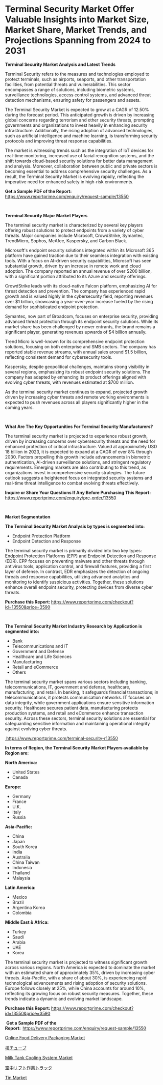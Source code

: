 <p><h1>Terminal Security Market Offer Valuable Insights into Market Size, Market Share, Market Trends, and Projections Spanning from 2024 to 2031</h1></p><p><strong>Terminal Security Market Analysis and Latest Trends</strong></p>
<p><p>Terminal Security refers to the measures and technologies employed to protect terminals, such as airports, seaports, and other transportation facilities, from potential threats and vulnerabilities. This sector encompasses a range of solutions, including biometric systems, surveillance technologies, access control systems, and advanced threat detection mechanisms, ensuring safety for passengers and assets.</p><p>The Terminal Security Market is expected to grow at a CAGR of 12.50% during the forecast period. This anticipated growth is driven by increasing global concerns regarding terrorism and other security threats, prompting governments and organizations to invest heavily in enhancing security infrastructure. Additionally, the rising adoption of advanced technologies, such as artificial intelligence and machine learning, is transforming security protocols and improving threat response capabilities.</p><p>The market is witnessing trends such as the integration of IoT devices for real-time monitoring, increased use of facial recognition systems, and the shift towards cloud-based security solutions for better data management and analysis. Moreover, collaboration between public and private sectors is becoming essential to address comprehensive security challenges. As a result, the Terminal Security Market is evolving rapidly, reflecting the imperative need for enhanced safety in high-risk environments.</p></p>
<p><strong>Get a Sample PDF of the Report:&nbsp;</strong> <a href="https://www.reportprime.com/enquiry/request-sample/13550">https://www.reportprime.com/enquiry/request-sample/13550</a></p>
<p>&nbsp;</p>
<p><strong>Terminal Security Major Market Players</strong></p>
<p><p>The terminal security market is characterized by several key players offering robust solutions to protect endpoints from a variety of cyber threats. Major companies include Microsoft, CrowdStrike, Symantec, TrendMicro, Sophos, McAfee, Kaspersky, and Carbon Black.</p><p>Microsoft's endpoint security solutions integrated within its Microsoft 365 platform have gained traction due to their seamless integration with existing tools. With a focus on AI-driven security capabilities, Microsoft has seen substantial growth, driven by an increase in remote work and cloud adoption. The company reported an annual revenue of over $200 billion, with a significant portion attributed to its Azure and security offerings.</p><p>CrowdStrike leads with its cloud-native Falcon platform, emphasizing AI for threat detection and prevention. The company has experienced rapid growth and is valued highly in the cybersecurity field, reporting revenues over $1 billion, showcasing a year-over-year increase fueled by the rising demand for sophisticated endpoint protection.</p><p>Symantec, now part of Broadcom, focuses on enterprise security, providing advanced threat protection through its endpoint security solutions. While its market share has been challenged by newer entrants, the brand remains a significant player, generating revenues upwards of $4 billion annually.</p><p>Trend Micro is well-known for its comprehensive endpoint protection solutions, focusing on both enterprise and SMB sectors. The company has reported stable revenue streams, with annual sales around $1.5 billion, reflecting consistent demand for cybersecurity tools.</p><p>Kaspersky, despite geopolitical challenges, maintains strong visibility in several regions, emphasizing its robust endpoint security solutions. The company has adapted by enhancing its product offerings aligned with evolving cyber threats, with revenues estimated at $700 million.</p><p>As the terminal security market continues to expand, projected growth driven by increasing cyber threats and remote working environments is expected to push revenues across all players significantly higher in the coming years.</p></p>
<p>&nbsp;</p>
<p><strong>What Are The Key Opportunities For Terminal Security Manufacturers?</strong></p>
<p><p>The terminal security market is projected to experience robust growth, driven by increasing concerns over cybersecurity threats and the need for enhanced protection of critical infrastructure. Valued at approximately USD 18 billion in 2023, it is expected to expand at a CAGR of over 8% through 2030. Factors propelling this growth include advancements in biometric authentication, AI-driven surveillance solutions, and stringent regulatory requirements. Emerging markets are also contributing to this trend, as organizations invest in comprehensive security strategies. The future outlook suggests a heightened focus on integrated security systems and real-time threat intelligence to combat evolving threats effectively.</p></p>
<p><strong>Inquire or Share Your Questions If Any Before Purchasing This Report:</strong> <a href="https://www.reportprime.com/enquiry/pre-order/13550">https://www.reportprime.com/enquiry/pre-order/13550</a></p>
<p>&nbsp;</p>
<p><strong>Market Segmentation</strong></p>
<p><strong>The Terminal Security Market Analysis by types is segmented into:</strong></p>
<p><ul><li>Endpoint Protection Platform</li><li>Endpoint Detection and Response</li></ul></p>
<p><p>The terminal security market is primarily divided into two key types: Endpoint Protection Platforms (EPP) and Endpoint Detection and Response (EDR). EPP focuses on preventing malware and other threats through antivirus tools, application control, and firewall features, providing a first layer of defense. In contrast, EDR emphasizes the detection of ongoing threats and response capabilities, utilizing advanced analytics and monitoring to identify suspicious activities. Together, these solutions enhance overall endpoint security, protecting devices from diverse cyber threats.</p></p>
<p><strong>Purchase this Report:&nbsp;</strong><a href="https://www.reportprime.com/checkout?id=13550&price=3590">https://www.reportprime.com/checkout?id=13550&price=3590</a></p>
<p>&nbsp;</p>
<p><strong>The Terminal Security Market Industry Research by Application is segmented into:</strong></p>
<p><ul><li>Bank</li><li>Telecommunications and IT</li><li>Government and Defense</li><li>Healthcare and Life Sciences</li><li>Manufacturing</li><li>Retail and eCommerce</li><li>Others</li></ul></p>
<p><p>The terminal security market spans various sectors including banking, telecommunications, IT, government and defense, healthcare, manufacturing, and retail. In banking, it safeguards financial transactions; in telecommunications, it protects communication networks. IT focuses on data integrity, while government applications ensure sensitive information security. Healthcare secures patient data, manufacturing protects production systems, and retail and eCommerce enhance transaction security. Across these sectors, terminal security solutions are essential for safeguarding sensitive information and maintaining operational integrity against evolving cyber threats.</p></p>
<p><a href="https://www.reportprime.com/terminal-security-r13550">&nbsp;https://www.reportprime.com/terminal-security-r13550</a></p>
<p><strong>In terms of Region, the Terminal Security Market Players available by Region are:</strong></p>
<p>
    <p> <strong> North America: </strong>
        <ul>
            <li>United States</li>
            <li>Canada</li>
        </ul>
        </p> 
    <p> <strong> Europe: </strong>
        <ul>
            <li>Germany</li>
            <li>France</li>
            <li>U.K.</li>
            <li>Italy</li>
            <li>Russia</li>
        </ul>
        </p> 
    <p> <strong> Asia-Pacific: </strong>
        <ul>
            <li>China</li>
            <li>Japan</li>
            <li>South Korea</li>
            <li>India</li>
            <li>Australia</li>
            <li>China Taiwan</li>
            <li>Indonesia</li>
            <li>Thailand</li>
            <li>Malaysia</li>
        </ul>
        </p> 
    <p> <strong> Latin America: </strong>
        <ul>
            <li>Mexico</li>
            <li>Brazil</li>
            <li>Argentina Korea</li>
            <li>Colombia</li>
        </ul>
        </p> 
    <p> <strong> Middle East & Africa: </strong>
        <ul>
            <li>Turkey</li>
            <li>Saudi</li>
            <li>Arabia</li>
            <li>UAE</li>
            <li>Korea</li>
        </ul>
    </p>
    </p>
<p><p>The terminal security market is projected to witness significant growth across various regions. North America is expected to dominate the market with an estimated share of approximately 35%, driven by increasing cyber threats. Asia-Pacific, with a share of about 30%, is experiencing rapid technological advancements and rising adoption of security solutions. Europe follows closely at 25%, while China accounts for around 10%, reflecting its growing focus on robust security measures. Together, these trends indicate a dynamic and evolving market landscape.</p></p>
<p><strong>Purchase this Report: </strong><a href="https://www.reportprime.com/checkout?id=13550&price=3590">https://www.reportprime.com/checkout?id=13550&price=3590</a></p>
<p>&nbsp;<strong>Get a Sample PDF of the Report:&nbsp;&nbsp;</strong><a href="https://www.reportprime.com/enquiry/request-sample/13550">https://www.reportprime.com/enquiry/request-sample/13550</a></p>
<p><strong></strong></p>
<p><p><a href="https://medium.com/@brennakessler/the-global-online-food-delivery-packaging-market-is-a-dynamic-and-growing-industry-8e32533201c2?postPublishedType=initial">Online Food Delivery Packaging Market</a></p><p><a href="https://medium.com/@camron674/%E5%B8%82%E5%A0%B4%E4%BA%88%E6%B8%AC%E3%81%AE%E5%A4%89%E5%8C%96-%E3%82%B0%E3%83%AD%E3%83%BC%E3%83%90%E3%83%AB%E3%81%AA%E6%A0%B8%E3%83%81%E3%83%A5%E3%83%BC%E3%83%96%E5%B8%82%E5%A0%B4%E3%81%AE%E3%83%80%E3%82%A4%E3%83%8A%E3%83%9F%E3%82%AF%E3%82%B9%E3%81%A8%E5%B0%86%E6%9D%A5%E3%81%AE%E3%83%88%E3%83%AC%E3%83%B3%E3%83%89-2024%E5%B9%B4-2031%E5%B9%B4-67999dfad04f">核チューブ</a></p><p><a href="https://medium.com/@shalongzda/the-milk-tank-cooling-system-industry-analysis-report-offers-a-comprehensive-and-current-58126c3da402">Milk Tank Cooling System Market</a></p><p><a href="https://medium.com/@susanjprice2023/aerial-lift-work-trucks-market-%E3%81%AE%E3%82%B0%E3%83%AD%E3%83%BC%E3%83%90%E3%83%AB%E5%B8%82%E5%A0%B4%E6%A6%82%E8%A6%81%E3%81%AF-%E4%B8%96%E7%95%8C%E3%81%8A%E3%82%88%E3%81%B3%E4%B8%BB%E8%A6%81%E5%B8%82%E5%A0%B4%E3%81%AB%E3%81%8A%E3%81%91%E3%82%8B%E6%A5%AD%E7%95%8C%E3%81%AB%E5%BD%B1%E9%9F%BF%E3%82%92%E4%B8%8E%E3%81%88%E3%82%8B%E4%B8%BB%E8%A6%81%E3%81%AA%E3%83%88%E3%83%AC%E3%83%B3%E3%83%89%E3%81%AB%E3%81%A4%E3%81%84%E3%81%A6-%E7%8B%AC%E8%87%AA%E3%81%AE%E8%A6%96%E7%82%B9%E3%82%92%E6%8F%90%E4%BE%9B%E3%81%97%E3%81%BE%E3%81%99-46a1f1040122">空中リフト作業トラック</a></p><p><a href="https://issuu.com/reportprime-2/docs/tin-market-size-2030.pptx_c03836c5948911">Tin Market</a></p></p>